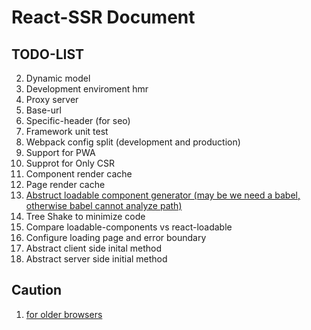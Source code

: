 # React-SSR Document

## TODO-LIST

2. Dynamic model
3. Development enviroment hmr
4. Proxy server
5. Base-url
6. Specific-header (for seo)
7. Framework unit test
8. Webpack config split (development and production)
9. Support for PWA
10. Supprot for Only CSR
11. Component render cache
12. Page render cache
15. [Abstruct loadable component generator (may be we need a babel, otherwise babel cannot analyze path)](https://github.com/zeit/next.js/blob/canary/packages/next/build/babel/plugins/react-loadable-plugin.ts)
16. Tree Shake to minimize code
17. Compare loadable-components vs react-loadable
18. Configure loading page and error boundary
19. Abstract client side inital method
20. Abstract server side initial method

## Caution

1. [for older browsers](https://babeljs.io/docs/en/babel-plugin-syntax-dynamic-import#working-with-webpack-and-babel-preset-env)